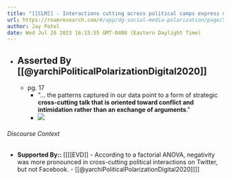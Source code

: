 ```yaml
---
title: "[[CLM]] - Interactions cutting across political camps express more negative sentiment than interactions among like-minded individuals and this depends on the platform."
url: https://roamresearch.com/#/app/dg-social-media-polarization/page/54s5aATRI
author: Jay Patel
date: Wed Jul 26 2023 16:15:55 GMT-0400 (Eastern Daylight Time)
---
```


- ## Asserted By [[@yarchiPoliticalPolarizationDigital2020]]
    - pg. 17
        - "... the patterns captured in our data point to a form of strategic **cross-cutting talk that is oriented toward conflict and intimidation rather than an exchange of arguments**."
        - ![](https://firebasestorage.googleapis.com/v0/b/firescript-577a2.appspot.com/o/imgs%2Fapp%2Fdg-social-media-polarization%2FIcplGAvEOe.33.02.png?alt=media&token=5b3356d0-7205-497a-90eb-b061537288c6)

###### Discourse Context

- **Supported By::** [[[[EVD]] - According to a factorial ANOVA, negativity was more pronounced in cross-cutting political interactions on Twitter, but not Facebook. - [[@yarchiPoliticalPolarizationDigital2020]]]]
